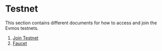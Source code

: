 <!--
order: false
parent:
  order: 5
-->

# Testnet

This section contains different documents for how to access and join the Evmos testnets.

1. [Join Testnet](./join)
1. [Faucet](./faucet)
